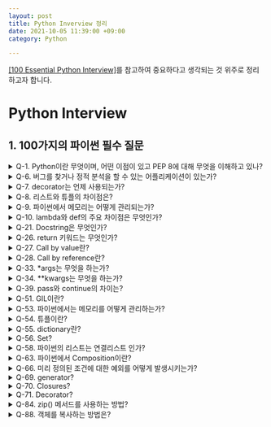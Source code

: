 ```yaml
---
layout: post
title: Python Inverview 정리
date: 2021-10-05 11:39:00 +09:00
category: Python

---
```


[[100 Essential Python Interview]](https://www.techbeamers.com/python-interview-questions-programmers/)를 참고하여 중요하다고 생각되는 것 위주로 정리하고자 합니다.

# Python Interview

## 1. 100가지의 파이썬 필수 질문

<details class="Q1">
  <summary>Q-1. Python이란 무엇이며, 어떤 이점이 있고 PEP 8에 대해 무엇을 이해하고 있나?</summary>
  <ul>
    <li>Python은 가장 성공적인 Interpreted 언어이며, 실행하기 전에 컴파일이 필요 없음. </li>
    <details>
    <summary>Python 프로그래밍의 이점</summary>
    <ul>
      <li>변수의 데이터 타입을 언급 할 필요가 없음.</li>
      <li>객체 지향 프로그래밍을 지원.</li>
      <li>파이썬의 함수는 클래스 객체와 같음. 변수에 할당하고 다른 메서드에서 반환하고 인수로 전달할 수 있음</li>
      <li>개발시간은 빠르지만 컴파일된 언어보다 속도는 느릴수가 있음.<br>다행히, C언어로 확장할 수 있어 최적화할 수 있음.</li>
      <li>웹 기반 애플리케이션, 테스트 자동화, 데이터 모델링, 빅데이터 분석 등 여러 용도로 사용함.</li>
      <li>PEP8은 파이썬 코딩 표준이며, 더 읽기 쉬운 코드를 제공하도록 안내함.</li>
    </ul>
    </details>
  </ul>
</details>

<details>
  <summary>Q-6. 버그를 찾거나 정적 분석을 할 수 있는 어플리케이션이 있는가?
    </summary>
  <ul>
    <li>PyChecker : 정적 분석에 사용, 프로젝트의 버그를 식별하고 버그와 관련된 스타일 및 복잡성도 보여줌</li>
    <li>Pylint : 코딩 표준을 충족하는지 확인</li>
    </ul>
</details>

<details>
  <summary>Q-7. decorator는 언제 사용되는가?
    </summary>
  <ul>
    <li>함수를 빠르게 변경할 때 사용 가능함.</li>
  </ul>
</details>

<details>
  <summary>Q-8. 리스트와 튜플의 차이점은?
    </summary>
  <ul>
    <li>리스트는 mutable(수정 가능), 튜플은 immutable(수정 불가능)</li>
  </ul>
</details>

<details>
  <summary>Q-9. 파이썬에서 메모리는 어떻게 관리되는가?
    </summary>
  <ul>
    <li>개별 힙을 사용하여 메모리 유지</li>
    <li>힙은 모든 파이썬 객체와 자료구조를 가지고 있으며 이 영역은 파이썬 인터프리터만이 접근 가능하며 프로그래머는 사용 불가능</li>
    <li>내장된 가비지 컬렉터를 통해 사용되지 않은 메모리 관리</li>
  </ul>
</details>

<details>
  <summary>Q-10. lambda와 def의 주요 차이점은 무엇인가?
    </summary>
  <ul>
    <li>def는 여러 표현식을 가질 수 있지만, lambda는 단일 함수</li>
    <li>def는 함수를 생성하고 나중에 호출 할 이름을 지정하고, lambda는 함수 객체를 형성하고 반환</li>
    <li>def는 return문을 가질 수 있지만 lambda는 불가능</li>
    <li>lambda는 list나 dictionary에서 사용가능</li>
  </ul>
</details>

<details>
  <summary>Q-21. Docstring은 무엇인가?
    </summary>
  <ur>
    <li>파이썬의 모듈, 함수, 클래스, 메소드 정의의 첫 번째 명령문으로 발생하는 문자열 리터럴</li>
    <li>해당 객체의 doc 특수 속성으로 변환됨</li></ur>
  <pre><code class="language-python" lang="python">def print_items(items):
    # Doctsring (print_items.__doc__)
    """
    items를 print
    :param items: 
    :return: 
    """
    for item in items:
        print(item)</code></pre>
</details>

<details>
  <summary>Q-26. return 키워드는 무엇인가?
    </summary>
  <ul>
    <li>함수의 목적은 입력을 받아 출력을 반환하는 것</li>
    <li>return은 호출자에게 값을 보내는데 사용</li>
  </ul>
</details>

<details>
  <summary>Q-27. Call by value란?
    </summary>
  <ul>
    <li>표현식 또는 값이 함수의 각 변수에 바인딩되는지 여부를 나타내는 인수</li>
    <li>해당 변수는 로컬로 취급하며, 함수 외부에 반영되지 않음.</li>
  </ul>
</details>

<details>
  <summary>Q-28. Call by reference란?
    </summary>
  <ul>
    <li>참조로 인수를 전달하면 단순 복사가 아닌 함수에 대한 암시적 참조로 사용됨.</li>
    <li>로컬 복사본을 만들 필요가 없으므로 시간과 공간 효율성을 높일 수 있음.</li>
    <li>함수 호출 중 변수가 실수로 변경 될 수 있으므로 프로그래머는 이러한 불확실성을 피하기 위한 코드를 작성해야 함.</li>
  </ul>
</details>

<details>
  <summary>Q-33. *args는 무엇을 하는가?
    </summary>
  <ul>
    <li>N개의 매개변수를 넘기겠다.</li>
      <pre><code class="language-python" lang="python"># Python code to demonstrate 
# *args for dynamic arguments 
def fn(*argList):  
    for argx in argList:
        print (argx) 
fn('I', 'am', 'Learning', 'Python')
# Output
# I
# am
# Learning
# Python</code></pre>
  </ul>
</details>

<details>
  <summary>Q-34. **kwargs는 무엇을 하는가?
    </summary>
  <ul>
    <li>이름이나 키워드로 지정할 수 있는 N 개의 인수를 전달</li>
          <pre><code class="language-python" lang="python"># Python code to demonstrate 
# **kwargs for dynamic + named arguments 
def fn(**kwargs):  
for emp, age in kwargs.items(): 
    print ("%s's age is %s." %(emp, age))
# Output
# John's age is 25.
# Kalley's age is 22.
# Tom's age is 32.</code></pre>
  </ul>
</details>

<details>
  <summary>Q-39. pass와 continue의 차이는?
    </summary>
  <ul>
    <li>pass문은 아무것도 하지 않는다.</li>
    <li>continue문은 루프가 다음 반복에서 다시 시작되도록 한다.</li>
  </ul>
</details>

<details>
  <summary>Q-51. GIL이란?
    </summary>
  <ul>
    <li>Global Interpreter Lock의 약자로 인터프리터가 한 스레드만 하나의 바이트코드를 실행 시킬 수 있도록 해주는 Lock</li>
    <li>파이썬은 기본적으로 garbage collection과 reference counting을 통해 할당된 메모리를 관리하는데<br>멀티스레드인 경우 여러 스레드가 하나의 객체를 사용한다면 reference count를 관리하기 위하여 모든 객체에 대한 lock이 필요함<br>이러한 비효율을 막기 위해 GIL을 사용하게 됨</li>
    <li>하나의 Lock을 통해 모든 객체들에 대한 reference count의 동기화 문제를 해결</li>
  </ul>
</details>

<details>
  <summary>Q-53. 파이썬에서는 메모리를 어떻게 관리하는가?
    </summary>
  <ul>
    <li>모든 객체와 자료구조를 가지고 있는 힙 관리자가 내부적으로 구현되어 있음.</li>
    <li>이 힙 관리자는 객체에 대한 힙 공간 할당, 할당 해제를 수행함.</li>
  </ul>
</details>

<details>
  <summary>Q-54. 튜플이란?
    </summary>
  <ul>
    <li>immutable한 자료형으로 리스트와 비슷한 구조를 가지고 있지만, 수정이 가능하냐 안하느냐는 차이가 있음</li>
  </ul>
</details>

<details>
  <summary>Q-55. dictionary란?
    </summary>
  <ul>
    <li>collection 데이터 타입의 하나로 key와 value의 구조로 이뤄진 데이터 타입</li>
    <li>해쉬, 맵 혹은 해쉬맵이라고 불림</li>
  </ul>
</details>

<details>
  <summary>Q-56. Set?
    </summary>
  <ul>
    <li>순서가 없는 collection 데이터 객체로 유니크하고 변경 불가능한 객체를 저장</li>
  </ul>
</details>

<details>
  <summary>Q-58. 파이썬의 리스트는 연결리스트 인가?
    </summary>
  <ul>
    <li>가변 길이의 배열로 C 스타일의 연결리스트와는 다르다.</li>
    <li>내부적으로 다른 객체를 참조하기 위한 연속적인 배열을 가지며, 배열 변수에 대한 포인터와 그 길이를 리스트 헤더에 저장</li>
  </ul>
</details>

<details>
  <summary>Q-63. 파이썬에서 Composition이란?
    </summary>
  <ul>
    <li>상속의 한 종류로 기본 클래스에서 상속을 하지만 파생 클래스의 멤버 역할을 하는 기본 클래스의 인스턴스 변수를 사용</li>
    <pre><code class="language-python" lang="python">class PC: # Base class
	processor = "Xeon" # Common attribute
	def __init__(self, processor, ram):
  		self.processor = processor
    	self.ram = ram
    	def set_processor(self, new_processor):
        	processor = new_processor
    	def get_PC(self):
        	return "%s cpu & %s ram" % (self.processor, self.ram)

class Tablet():
    make = "Intel"
    def __init__(self, processor, ram, make):
        self.PC = PC(processor, ram) # Composition
        self.make = make
    def get_Tablet(self):
        return "Tablet with %s CPU & %s ram by %s" % (self.PC.processor, self.PC.ram, self.make)
if __name__ == "__main__":
    tab = Tablet("i7", "16 GB", "Intel")
    print(tab.get_Tablet())</code></pre>
  </ul>
</details>

<details>
  <summary>Q-66. 미리 정의된 조건에 대한 예외를 어떻게 발생시키는가?
    </summary>
    <pre><code class="language-python" lang="python"># Example - Raise an exception
while True:
    try:
        value = int(input("Enter an odd number- "))
        if value%2 == 0:
            raise ValueError("Exited due to invalid input!!!")
        else:
            print("Value entered is : %s" % value)
    except ValueError as ex:
        print(ex)
        break
# output
Enter an odd number- 2
Exited due to invalid input!!!
# output
Enter an odd number- 1
Value entered is : 1
Enter an odd number-</code></pre>
</details>

<details>
  <summary>Q-69. generator?
    </summary>
  <ul>
    <li>iterator를 생성하는 함수이며, yield 키워드를 사용하여 반환</li>
    <li>return과 달리 반환 후에 종료되지 않고 그 상태 유지</li>
    <li>memory를 효율적으로 사용할 수 있다.</li>
  </ul>
</details>

<details>
  <summary>Q-70. Closures?
    </summary>
  <ul>
    <li>함수 객체로서 다른 함수를 반환</li>
    <pre><code class="language-python" lang="python">def multiply_number(num):
    def product(number):
        # 'product() here is a closure'
        return num * number    
    return product
num_2 = multiply_number(2)
print(num_2(11))
print(num_2(24))
num_6 = multiply_number(6)
print(num_6(1))
# output
# 22
# 48
# 6</code></pre>
  </ul>
</details>

<details>
  <summary>Q-71. Decorator?
    </summary>
  <ul>
    <li>함수 객체에 동적으로 새로운 기능을 추가</li>
        <pre><code class="language-python" lang="python">def decorator_sample(func):
    def decorator_hook(*args, **kwargs):
        print("Before the function call")
        result = func(*args, **kwargs)
        print("After the function call")
        return result
    return decorator_hook
@decorator_sample
def product(x, y):
    # "Function to multiply two numbers."
    return x * y
print(product(3,3))</code></pre>
  </ul>
</details>

<details>
  <summary>Q-84. zip() 메서드를 사용하는 방법?
    </summary>
  <ul>
    <li>여러 컨테이너의 해당 인덱스를 매핑하여 단일 단위로 사용함.</li>
  <pre><code class="language-python" lang="python"># Example: zip() function
emp = [ "tom", "john", "jerry", "jake" ]
age = [ 32, 28, 33, 44 ]
dept = [ 'HR', 'Accounts', 'R&D', 'IT' ]<br>
# call zip() to map values
out = zip(emp, age, dept)
# convert all values for printing them as set<br>
out = set(out)
# Displaying the final values<br>
print ("The output of zip() is : ",end="") 
print (out)<br>
# output
# The output of zip() is : {('jerry', 33, 'R&D'), ('jake', 44, 'IT') ,('john', 28, 'Accounts'), ('tom', 32, 'HR')}
</code></pre></ul>
</details>

<details>
  <summary>Q-88. 객체를 복사하는 방법은?
    </summary>
  <ul>
    <li>copy.copy()
      <ul>
        <li>얕은 복사는 새로운 객체(변수)를 만든 후에 원본에 접근할 수 있는 참조(reference)를 입력한다.<br>👉🏽 이런 경우 서로 다른 변수명이지만 본질적으로 서로 같은 대상을 의미하므로 하나의 변수 역시 수정이 된다.</li>
        <li>가변형(mutable) 자료형에 대해서 적용이 가능하다.<br>👉🏽 가변형(mutable) 자료형은 같은 주소에서 값(value)이 변경 가능하기 때문에 얕은 복사가 가능하다.<br>👉🏽 불변형(immutable) 자료형은 본질적으로 변경이 불가능하므로 재배정을 통해 변수를 바꾼다. 따라서 재배정이 이루어지므로 객체가 서로 달라진다.</li>
      </ul>
    </li>
    <li>copy.deepcopy()
      <ul>
        <li>깊은 복사는 내부에 객체들까지 모두 새롭게 copy 되는 것</li>
        <li>깊은 복사는 새로운 객체(변수)를 만든 뒤에 원본의 복사본을 변수에 입력한다.<br>👉🏽 서로 값만 같을 뿐 본질적으로 서로 다르기 때문에 한 변수가 수정될 시 다음 변수가 수정되지 않는다.</li>
      </ul>
    </li>
  </ul>
</details>

